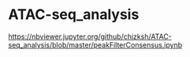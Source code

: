# ATAC-seq_analysis

https://nbviewer.jupyter.org/github/chizksh/ATAC-seq_analysis/blob/master/peakFilterConsensus.ipynb
